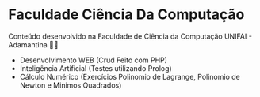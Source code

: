 # Faculdade Ciência Da Computação 
Conteúdo desenvolvido na Faculdade de Ciência da Computação UNIFAI - Adamantina 👩‍💻
- Desenvolvimento WEB (Crud Feito com PHP)
- Inteligência Artificial (Testes utilizando Prolog)
- Cálculo Numérico (Exercícios Polinomio de Lagrange, Polinomio de Newton e Minimos Quadrados)
